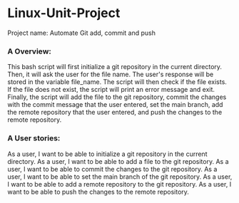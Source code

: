 # Linux-Unit-Project

Project name: Automate Git add, commit and push


### A Overview:
This bash script will first initialize a git repository in the current directory. Then, it will
ask the user for the file name. The user's response will be stored in the variable file_name. The
script will then check if the file exists. If the file does not exist, the script will print an error
message and exit. Finally, the script will add the file to the git repository, commit the changes
with the commit message that the user entered, set the main branch, add the remote repository
that the user entered, and push the changes to the remote repository.



### A User stories:
As a user, I want to be able to initialize a git repository in the current directory.
As a user, I want to be able to add a file to the git repository.
As a user, I want to be able to commit the changes to the git repository.
As a user, I want to be able to set the main branch of the git repository.
As a user, I want to be able to add a remote repository to the git repository.
As a user, I want to be able to push the changes to the remote repository.
